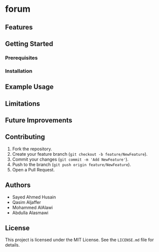 # forum

## Features


## Getting Started

### Prerequisites


### Installation


## Example Usage



## Limitations


## Future Improvements


## Contributing
1. Fork the repository.
2. Create your feature branch (`git checkout -b feature/NewFeature`).
3. Commit your changes (`git commit -m 'Add NewFeature'`).
4. Push to the branch (`git push origin feature/NewFeature`).
5. Open a Pull Request.

## Authors
- Sayed Ahmed Husain
- Qasim Aljaffer
- Mohammed AlAlawi
- Abdulla Alasmawi

## License
This project is licensed under the MIT License. See the `LICENSE.md` file for details.